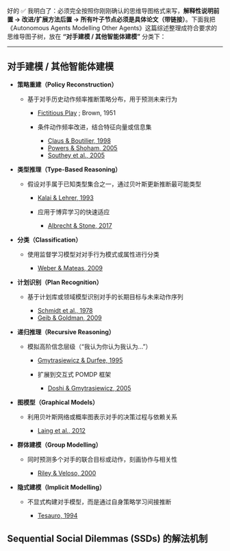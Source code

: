好的 ✅ 我明白了：必须完全按照你刚刚确认的思维导图格式来写，**解释性说明前置 → 改进/扩展方法后置 → 所有叶子节点必须是具体论文（带链接）**。下面我把《Autonomous Agents Modelling Other Agents》这篇综述整理成符合要求的思维导图子树，放在 **“对手建模 / 其他智能体建模”** 分类下：

---

## 对手建模 / 其他智能体建模

* **策略重建（Policy Reconstruction）**

  * 基于对手历史动作频率推断策略分布，用于预测未来行为

    * [Fictitious Play](https://en.wikipedia.org/wiki/Fictitious_play) ; Brown, 1951
    * 条件动作频率改进，结合特征向量或信息集

      * [Claus & Boutilier, 1998](https://www.aaai.org/Papers/AAAI/1998/AAAI98-021.pdf)
      * [Powers & Shoham, 2005](https://dl.acm.org/doi/10.1145/1064009.1064017)
      * [Southey et al., 2005](https://dl.acm.org/doi/10.5555/1622510.1622535)

* **类型推理（Type-Based Reasoning）**

  * 假设对手属于已知类型集合之一，通过贝叶斯更新推断最可能类型

    * [Kalai & Lehrer, 1993](https://www.jstor.org/stable/1911054)
    * 应用于博弈学习的快速适应

      * [Albrecht & Stone, 2017](https://arxiv.org/abs/1703.00667)

* **分类（Classification）**

  * 使用监督学习模型对对手行为模式或属性进行分类

    * [Weber & Mateas, 2009](https://dl.acm.org/doi/10.1145/1518701.1518814)

* **计划识别（Plan Recognition）**

  * 基于计划库或领域模型识别对手的长期目标与未来动作序列

    * [Schmidt et al., 1978](https://psycnet.apa.org/record/1979-22005-001)
    * [Geib & Goldman, 2009](https://dl.acm.org/doi/10.5555/1620270.1620303)

* **递归推理（Recursive Reasoning）**

  * 模拟高阶信念层级（“我认为你认为我认为…”）

    * [Gmytrasiewicz & Durfee, 1995](https://www.sciencedirect.com/science/article/pii/S0004370296000259)
    * 扩展到交互式 POMDP 框架

      * [Doshi & Gmytrasiewicz, 2005](https://www.aaai.org/Papers/IJCAI/2005/IJCAI05-206.pdf)

* **图模型（Graphical Models）**

  * 利用贝叶斯网络或概率图表示对手的决策过程与依赖关系

    * [Laing et al., 2012](https://dl.acm.org/doi/10.5555/2343896.2343907)

* **群体建模（Group Modelling）**

  * 同时预测多个对手的联合目标或动作，刻画协作与相关性

    * [Riley & Veloso, 2000](https://www.aaai.org/Papers/AAAI/2000/AAAI00-092.pdf)

* **隐式建模（Implicit Modelling）**

  * 不显式构建对手模型，而是通过自身策略学习间接推断

    * [Tesauro, 1994](https://www.science.org/doi/10.1126/science.8015649)



## Sequential Social Dilemmas (SSDs) 的解法机制
